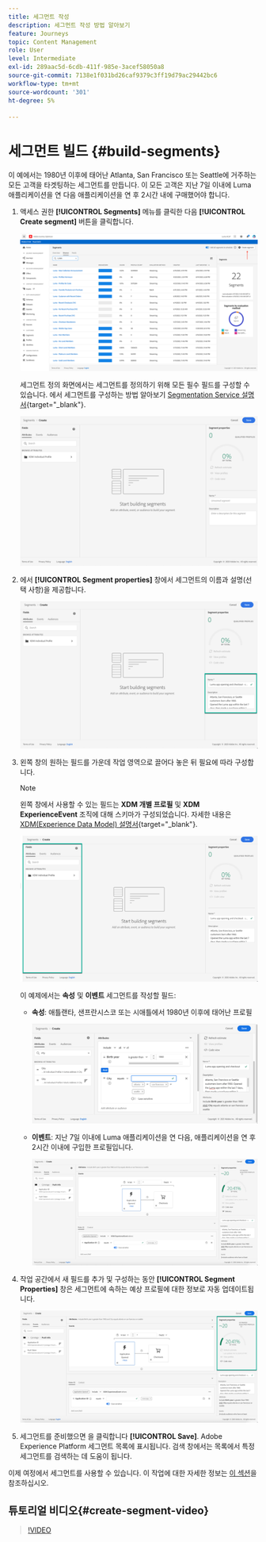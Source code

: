 ```yaml
---
title: 세그먼트 작성
description: 세그먼트 작성 방법 알아보기
feature: Journeys
topic: Content Management
role: User
level: Intermediate
exl-id: 289aac5d-6cdb-411f-985e-3acef58050a8
source-git-commit: 7138e1f031bd26caf9379c3ff19d79ac29442bc6
workflow-type: tm+mt
source-wordcount: '301'
ht-degree: 5%

---
```


# 세그먼트 빌드 {#build-segments}

이 예에서는 1980년 이후에 태어난 Atlanta, San Francisco 또는 Seattle에 거주하는 모든 고객을 타겟팅하는 세그먼트를 만듭니다. 이 모든 고객은 지난 7일 이내에 Luma 애플리케이션을 연 다음 애플리케이션을 연 후 2시간 내에 구매했어야 합니다.

1. 액세스 권한 **[!UICONTROL Segments]** 메뉴를 클릭한 다음 **[!UICONTROL Create segment]** 버튼을 클릭합니다.

   ![](../assets/create-segment.png)

   세그먼트 정의 화면에서는 세그먼트를 정의하기 위해 모든 필수 필드를 구성할 수 있습니다. 에서 세그먼트를 구성하는 방법 알아보기 [Segmentation Service 설명서](https://experienceleague.adobe.com/docs/experience-platform/segmentation/ui/overview.html){target=&quot;_blank&quot;}.

   ![](../assets/segment-builder.png)

1. 에서 **[!UICONTROL Segment properties]** 창에서 세그먼트의 이름과 설명(선택 사항)을 제공합니다.

   ![](../assets/segment-properties.png)

1. 왼쪽 창의 원하는 필드를 가운데 작업 영역으로 끌어다 놓은 뒤 필요에 따라 구성합니다.

   >[!NOTE]
   >
   >왼쪽 창에서 사용할 수 있는 필드는 **XDM 개별 프로필** 및 **XDM ExperienceEvent** 조직에 대해 스키마가 구성되었습니다.  자세한 내용은 [XDM(Experience Data Model) 설명서](https://experienceleague.adobe.com/docs/experience-platform/xdm/home.html?lang=ko){target=&quot;_blank&quot;}.

   ![](../assets/drag-fields.png)

   이 예제에서는 **속성** 및 **이벤트** 세그먼트를 작성할 필드:

   * **속성**: 애틀랜타, 샌프란시스코 또는 시애틀에서 1980년 이후에 태어난 프로필

      ![](../assets/add-attributes.png)

   * **이벤트**: 지난 7일 이내에 Luma 애플리케이션을 연 다음, 애플리케이션을 연 후 2시간 이내에 구입한 프로필입니다.

      ![](../assets/add-events.png)

1. 작업 공간에서 새 필드를 추가 및 구성하는 동안 **[!UICONTROL Segment Properties]** 창은 세그먼트에 속하는 예상 프로필에 대한 정보로 자동 업데이트됩니다.

   ![](../assets/segment-estimate.png)

1. 세그먼트를 준비했으면 을 클릭합니다 **[!UICONTROL Save]**. Adobe Experience Platform 세그먼트 목록에 표시됩니다. 검색 창에서는 목록에서 특정 세그먼트를 검색하는 데 도움이 됩니다.

이제 여정에서 세그먼트를 사용할 수 있습니다. 이 작업에 대한 자세한 정보는 [이 섹션](../segment/about-segments.md)을 참조하십시오.

## 튜토리얼 비디오{#create-segment-video}

>[!VIDEO](https://video.tv.adobe.com/v/334281?quality=12)
